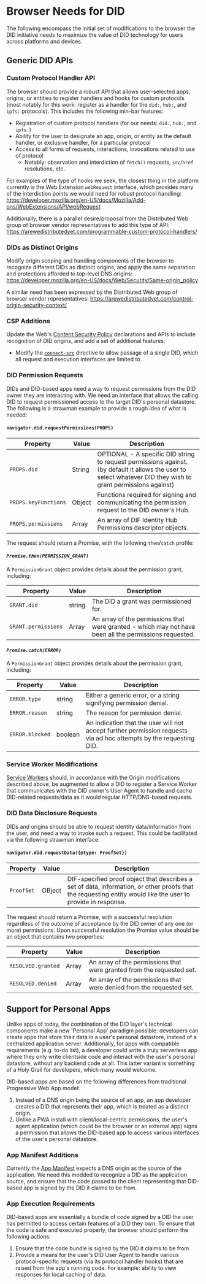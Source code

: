 
# Browser Needs for DID

The following encompass the initial set of modifications to the browser the DID initiative needs to maximize the value of DID technology for users across platforms and devices.

## Generic DID APIs

### Custom Protocol Handler API

The browser should provide a robust API that allows user-selected apps, origins, or entities to register handlers and hooks for custom protocols (most notably for this work: register as a handler for the `did:`, `hub:`, and `ipfs:` protocols). This includes the following min-bar features:

- Registration of custom protocol handlers (for our needs: `did:`, `hub:`, and `ipfs:`)
- Ability for the user to designate an app, origin, or entity as the default handler, or exclusive handler, for a particular protocol
- Access to all forms of requests, interactions, invocations related to use of protocol
  - Notably: observation and interdiction of `fetch()` requests, `src`/`href` resolutions, etc.

For examples of the type of hooks we seek, the closest thing in the platform currently is the Web Extension `webRequest` interface, which provides many of the interdiction points we would need for robust protocol handling: https://developer.mozilla.org/en-US/docs/Mozilla/Add-ons/WebExtensions/API/webRequest

Additionally, there is a parallel desire/proposal from the Distributed Web group of browser vendor representatives to add this type of API: https://arewedistributedyet.com/programmable-custom-protocol-handlers/

### DIDs as Distinct Origins

Modify origin scoping and handling components of the browser to recognize different DIDs as distinct origins, and apply the same separation and protections afforded to top-level DNS origins: https://developer.mozilla.org/en-US/docs/Web/Security/Same-origin_policy

A similar need has been expressed by the Distributed Web group of browser vendor representatives: https://arewedistributedyet.com/control-origin-security-context/

### CSP Additions

Update the Web's [Content Security Policy](https://developer.mozilla.org/en-US/docs/Web/HTTP/CSP) declarations and APIs to include recognition of DID origins, and add a set of additional features:

- Modify the [`connect-src`](https://developer.mozilla.org/en-US/docs/Web/HTTP/Headers/Content-Security-Policy/connect-src) directive to allow passage of a single DID, which all request and execution interfaces are limited to.

### DID Permission Requests

DIDs and DID-based apps need a way to request permissions from the DID owner they are interacting with. We need an interface that allows the calling DID to request permissioned access to the target DID's personal datastore. The following is a strawman example to provide a rough idea of what is needed:

#### `navigator.did.requestPermissions(PROPS)`

| Property | Value | Description |
| ------ | ----------- | ----------- |
| `PROPS.did`   | String | OPTIONAL - A specific DID string to request permissions against. (by default it allows the user to select whatever DID they wish to grant permissions against) |
| `PROPS.keyFunctions`   | Object | Functions required for signing and communicating the permission request to the DID owner's Hub. |
| `PROPS.permissions` | Array | An array of DIF Identity Hub Permissions descriptor objects. |

The request should return a Promise, with the following `then`/`catch` profile:

#### *`Promise.then(PERMISSION_GRANT)`*

A `PermissionGrant` object provides details about the permission grant, including:

| Property | Value | Description |
| ------ | ----------- | ----------- |
| `GRANT.did`   | string | The DID a grant was permissioned for. |
| `GRANT.permissions` | Array | An array of the permissions that were granted - which may not have been all the permissions requested. |

#### *`Promise.catch(ERROR)`*

A `PermissionGrant` object provides details about the permission grant, including:

| Property | Value | Description |
| ------ | ----------- | ----------- |
| `ERROR.type` | string | Either a generic error, or a string signifying permission denial. |
| `ERROR.reason` | string | The reason for permission denial. |
| `ERROR.blocked` | boolean | An indication that the user will not accept further permission requests via ad hoc attempts by the requesting DID. |

### Service Worker Modifications

[Service Workers](https://developer.mozilla.org/en-US/docs/Web/API/Service_Worker_API) should, in accordance with the Origin modifications described above, be augmented to allow a DID to register a Service Worker that communicates with the DID owner's User Agent to handle and cache DID-related requests/data as it would regular HTTP/DNS-based requests.

### DID Data Disclosure Requests

DIDs and origins should be able to request identity data/information from the user, and need a way to invoke such a request. This could be facilitated via the following strawman interface:

#### `navigator.did.requestData({@type: ProofSet})`

| Property | Value | Description |
| ------ | ----------- | ----------- |
| `ProofSet`   | OBject | DIF-specified proof object that describes a set of data, information, or other proofs that the requesting entity would like the user to provide in response. |

The request should return a Promise, with a successful resolution regardless of the outcome of acceptance by the DID owner of any one (or more) permissions. Upon successful resolution the Promise value should be an object that contains two properties:

| Property | Value | Description |
| ------ | ----------- | ----------- |
| `RESOLVED.granted`   | Array | An array of the permissions that were granted from the requested set. |
| `RESOLVED.denied` | Array | An array of the permissions that were denied from the requested set. |

## Support for Personal Apps

Unlike apps of today, the combination of the DID layer's technical components make a new 'Personal App' paradigm possible: developers can create apps that store their data in a user's personal datastore, instead of a centralized application server. Additionally, for apps with compatible requirements (e.g. to-do list), a developer could write a truly serverless app where they only write clientside code and interact with the user's personal datastore, without any backend code at all. This latter variant is something of a Holy Grail for developers, which many would welcome.

DID-based apps are based on the following differences from traditional Progressive Web App model:

1. Instead of a DNS origin being the source of an app, an app developer creates a DID that represents their app, which is treated as a distinct origin.
2. Unlike a PWA install with client/local-centric permissions, the user's agent application (which could be the browser or an external app) signs a permission that allows the DID-based app to access various interfaces of the user's personal datastore.

### App Manifest Additions

Currently the [App Manifest](https://developer.mozilla.org/en-US/docs/Web/Manifest) expects a DNS origin as the source of the application. We need this modded to recognize a DID as the application source, and ensure that the code passed to the client representing that DID-based app is signed by the DID it claims to be from.

### App Execution Requirements

DID-based apps are essentially a bundle of code signed by a DID the user has permitted to access certain features of a DID they own. To ensure that the code is safe and executed properly, the browser should perform the following actions:

1. Ensure that the code bundle is signed by the DID it claims to be from
2. Provide a means for the user's DID User Agent to handle various protocol-specific requests (via its protocol handler hooks) that are raised from the app's running code. For example: ability to view responses for local caching of data.







<!--stackedit_data:
eyJoaXN0b3J5IjpbLTE1MjY5MTY1MzBdfQ==
-->